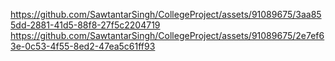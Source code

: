 https://github.com/SawtantarSingh/CollegeProject/assets/91089675/3aa855dd-2881-41d5-88f8-27f5c2204719
https://github.com/SawtantarSingh/CollegeProject/assets/91089675/2e7ef63e-0c53-4f55-8ed2-47ea5c61ff93
